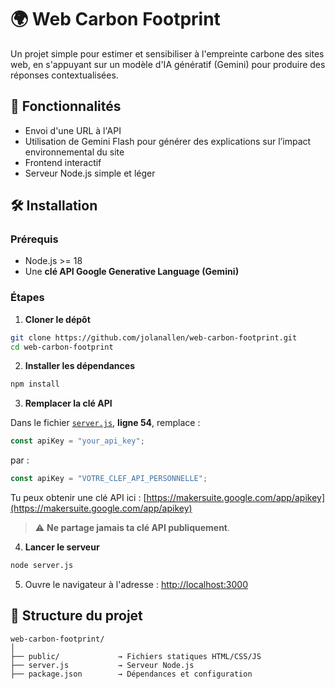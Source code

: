 # 🌍 Web Carbon Footprint

Un projet simple pour estimer et sensibiliser à l'empreinte carbone des sites web, en s'appuyant sur un modèle d'IA génératif (Gemini) pour produire des réponses contextualisées.

## 🚀 Fonctionnalités

* Envoi d'une URL à l'API
* Utilisation de Gemini Flash pour générer des explications sur l’impact environnemental du site
* Frontend interactif
* Serveur Node.js simple et léger

## 🛠️ Installation

### Prérequis

* Node.js >= 18
* Une **clé API Google Generative Language (Gemini)**

### Étapes

1. **Cloner le dépôt**

```bash
git clone https://github.com/jolanallen/web-carbon-footprint.git
cd web-carbon-footprint
```

2. **Installer les dépendances**

```bash
npm install
```

3. **Remplacer la clé API**

Dans le fichier [`server.js`](server.js), **ligne 54**, remplace :

```js
const apiKey = "your_api_key";
```

par :

```js
const apiKey = "VOTRE_CLEF_API_PERSONNELLE";
```

Tu peux obtenir une clé API ici : [https://makersuite.google.com/app/apikey](https://makersuite.google.com/app/apikey)

> ⚠️ **Ne partage jamais ta clé API publiquement**.

4. **Lancer le serveur**

```bash
node server.js
```

5. Ouvre le navigateur à l'adresse : [http://localhost:3000](http://localhost:3000)

## 📁 Structure du projet

```
web-carbon-footprint/
│
├── public/             → Fichiers statiques HTML/CSS/JS
├── server.js           → Serveur Node.js
├── package.json        → Dépendances et configuration
```


